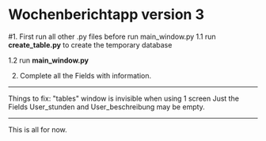 # Wochenberichtapp version 3



#1. First run all other .py files before run main_window.py
1.1 run **create_table.py** to create the temporary database

1.2 run **main_window.py**

2. Complete all the Fields with information.

--------------------------------------------------------------------

Things to fix:
"tables" window is invisible when using 1 screen
Just the Fields User_stunden and User_beschreibung may be empty.

----------------------------------------------------------------------

This is all for now.
